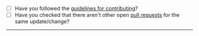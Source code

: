 - [ ] Have you followed the [guidelines for contributing](https://github.com/mizunashi-mana/dokuwiki-plugin-mdpage/blob/master/CONTRIBUTING.md)?
- [ ] Have you checked that there aren't other open [pull requests](https://github.com/mizunashi-mana/dokuwiki-plugin-mdpage/pulls) for the same update/change?

---
